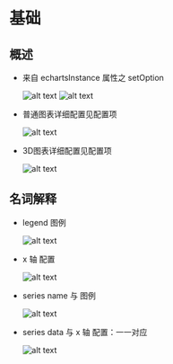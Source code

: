 # 基础

## 概述

+ 来自 echartsInstance 属性之 setOption

  ![alt text](images/setOption.png)
  ![alt text](images/配置项.png)

+ 普通图表详细配置见配置项

  ![alt text](images/setOption.png)

+ 3D图表详细配置见配置项

  ![alt text](images/setOption3D.png)

## 名词解释

+ legend 图例

  ![alt text](images/setOption之图例.png)

+ x 轴 配置

  ![alt text](images/setOption之x轴配置.png)

+ series name 与 图例

  ![alt text](images/setOption之series与图例.png)

+ series data 与 x 轴 配置：一一对应

  ![alt text](<images/series data与x 轴配置.png>)
